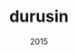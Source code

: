 ---
link: 'https://sm-ll.bandcamp.com/album/batch-0001'
title: durusin
artist: durusin
format: batch
cat_prefix: batch
number: '0001'
edition: digital vinyl
limited: unlimited '18'
date: "2015"
---